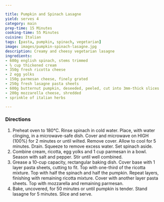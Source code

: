 ```yaml
---

title: Pumpkin and Spinach Lasagne
yield: serves 4
category: main
prep-time: 15 Minutes
cooking-time: 55 Minutes
cuisine: Italian
tags: [pasta, pumpkin, spinach, vegetarian]
image: images/pumpkin-spinach-lasagne.jpg
description: Creamy and cheesy vegetarian lasagne
ingredients:
- 600g english spinach, stems trimmed
- ½ cup thickened cream
- 350g fresh ricotta cheese
- 2 egg yolks
- 150g parmesan cheese, finely grated
- 250g fresh lasagne pasta sheets
- 600g butternut pumpkin, deseeded, peeled, cut into 3mm-thick slices
- 200g mozzarella cheese, shredded
- sprinkle of italian herbs

---
```


### Directions

1. Preheat oven to 180°C. Rinse spinach in cold water. Place, with water clinging, in a microwave-safe dish. Cover and microwave on HIGH (100%) for 2 minutes or until wilted. Remove cover. Allow to cool for 5 minutes. Drain. Squeeze to remove excess water. Set spinach aside.
2. Combine cream, ricotta, egg yolks and 1 cup parmesan in a bowl. Season with salt and pepper. Stir until well combined.
3. Grease a 10-cup capacity, rectangular baking dish. Cover base with 1 layer pasta sheets, cutting to fit. Top with one-third of the ricotta mixture. Top with half the spinach and half the pumpkin. Repeat layers, finishing with remaining ricotta mixture. Cover with another layer pasta sheets. Top with mozzarella and remaining parmesan.
4. Bake, uncovered, for 50 minutes or until pumpkin is tender. Stand lasagne for 5 minutes. Slice and serve.
